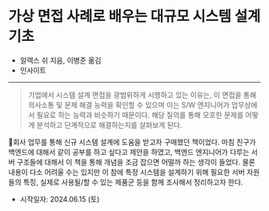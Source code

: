 # 가상 면접 사례로 배우는 대규모 시스템 설계 기초
- 알렉스 쉬 지음, 이병준 옮김
- 인사이트

---
> 기업에서 시스템 설계 면접을 광범위하게 시행하고 있는 이유는, 이 면접을 통해 의사소통 및 문제 해결 능력을 확인할 수 있으며 이는 S/W 엔지니어가 업무상에서 필요로 하는 능력과 비슷하기 때문이다. 해당 질의를 통해 모호한 문제를 어떻게 분석하고 단계적으로 해결하는지를 살펴보게 된다.

회사 업무를 통해 신규 시스템 설계에 도움을 받고자 구매했던 책이었다. 마침 친구가 백엔드에 대해서 같이 공부를 하고 싶다고 제안을 하였고, 백엔드 엔지니어가 다루는 서버 구조들에 대해서 이 책을 통해 개념을 조금 잡으면 어떨까 하는 생각이 들었다. 물론 내용이 다소 어려울 수는 있지만 이 참에 특정 시스템을 설계하기 위해 필요한 서버 자원들의 특징, 실제로 사용될/할 수 있는 제품군 등을 함께 조사해서 정리하고자 한다.

- 시작일자: 2024.06.15 (토)